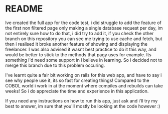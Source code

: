 # README

Ive created the full app for the code test, i did struggle to add the feature of the first non filtered page only making a single database request per day, im not entirely sure how to do that, i did try to add it, if you check the other branch on this repository you can see me trying to use cache and fetch, but then i realised it broke another feature of showing and displaying the freelancer. I was also advised it wasnt best practice to do it this way, and would be better to stick to the methods that pagy uses for example. Its something i'd need some support in i believe in learning. So i decided not to merge this branch due to this problem occuring.

I've learnt quite a fair bit working on rails for this web app, and have to say i see why people use it, its so fast for creating things! Compared to the COBOL world i work in at the moment where
compiles and rebuilds can take weeks!
So i do appreciate the time and experience in this application. 

If you need any instructions on how to run this app, just ask and i'll try my best to answer, im sure that you'll mostly be looking at the code however :) 

